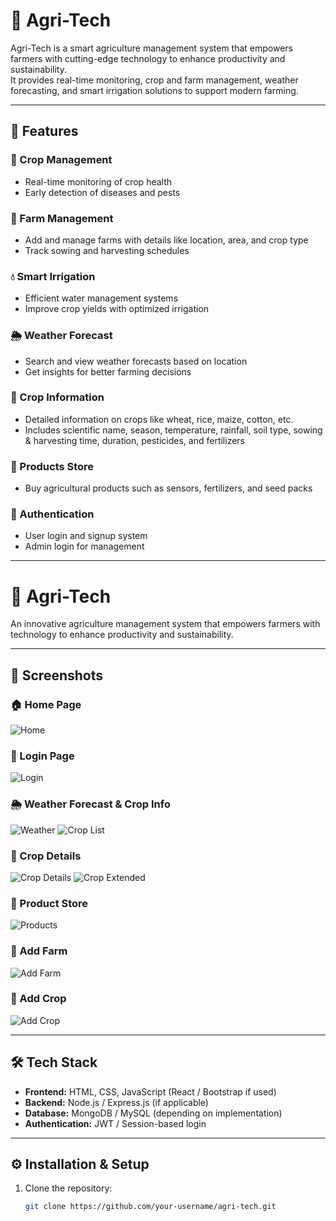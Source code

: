 # 🌱 Agri-Tech

Agri-Tech is a smart agriculture management system that empowers farmers with cutting-edge technology to enhance productivity and sustainability.  
It provides real-time monitoring, crop and farm management, weather forecasting, and smart irrigation solutions to support modern farming.

---

## 🚀 Features

### 🌿 Crop Management
- Real-time monitoring of crop health  
- Early detection of diseases and pests  

### 🏡 Farm Management
- Add and manage farms with details like location, area, and crop type  
- Track sowing and harvesting schedules  

### 💧 Smart Irrigation
- Efficient water management systems  
- Improve crop yields with optimized irrigation  

### 🌦️ Weather Forecast
- Search and view weather forecasts based on location  
- Get insights for better farming decisions  

### 🌾 Crop Information
- Detailed information on crops like wheat, rice, maize, cotton, etc.  
- Includes scientific name, season, temperature, rainfall, soil type, sowing & harvesting time, duration, pesticides, and fertilizers  

### 🛒 Products Store
- Buy agricultural products such as sensors, fertilizers, and seed packs  

### 🔑 Authentication
- User login and signup system  
- Admin login for management  

---

# 🌾 Agri-Tech

An innovative agriculture management system that empowers farmers with technology to enhance productivity and sustainability.  

---

## 📸 Screenshots

### 🏠 Home Page
![Home](./Screenshots/Screenshot%201.PNG)

### 🔐 Login Page
![Login](./Screenshots/Screenshot%202.PNG)

### 🌦️ Weather Forecast & Crop Info
![Weather](./Screenshots/Screenshot%203.PNG)
![Crop List](./Screenshots/Screenshot%204.PNG)

### 🌱 Crop Details
![Crop Details](./Screenshots/Screenshot%205.PNG)
![Crop Extended](./Screenshots/Screenshot%206.PNG)

### 🛒 Product Store
![Products](./Screenshots/Screenshot%207.PNG)

### 🚜 Add Farm
![Add Farm](./Screenshots/Screenshot%208.PNG)

### 🌾 Add Crop
![Add Crop](./Screenshots/Screenshot%209.PNG)


---

## 🛠️ Tech Stack

- **Frontend:** HTML, CSS, JavaScript (React / Bootstrap if used)  
- **Backend:** Node.js / Express.js (if applicable)  
- **Database:** MongoDB / MySQL (depending on implementation)  
- **Authentication:** JWT / Session-based login  

---

## ⚙️ Installation & Setup

1. Clone the repository:
   ```bash
   git clone https://github.com/your-username/agri-tech.git
